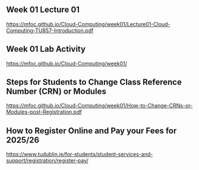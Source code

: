 ## Week 01 Lecture 01

https://mfoc.github.io/Cloud-Computing/week01/Lecture01-Cloud-Computing-TU857-Introduction.pdf

## Week 01 Lab Activity

https://mfoc.github.io/Cloud-Computing/week01/

## Steps for Students to Change Class Reference Number (CRN) or Modules

https://mfoc.github.io/Cloud-Computing/week01/How-to-Change-CRNs-or-Modules-post-Registration.pdf

## How to Register Online and Pay your Fees for 2025/26

https://www.tudublin.ie/for-students/student-services-and-support/registration/register-pay/
